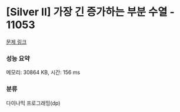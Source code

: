 # [Silver II] 가장 긴 증가하는 부분 수열 - 11053 

[문제 링크](https://www.acmicpc.net/problem/11053) 

### 성능 요약

메모리: 30864 KB, 시간: 156 ms

### 분류

다이나믹 프로그래밍(dp)

